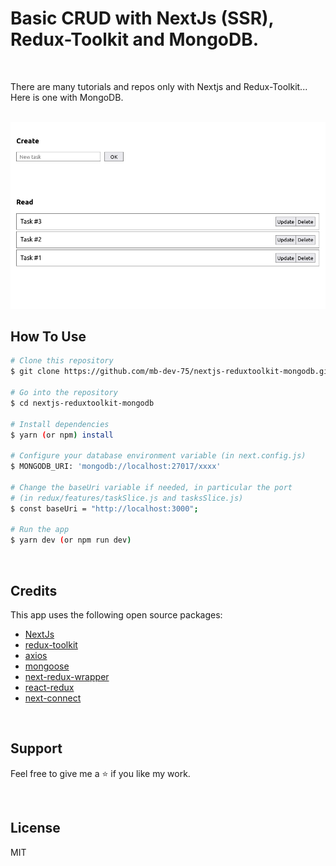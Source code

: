 

<h1>Basic CRUD with NextJs (SSR), Redux-Toolkit and MongoDB.</h1>

<br />

There are many tutorials and repos only with Nextjs and Redux-Toolkit...
Here is one with MongoDB.



<br />
<img src="https://github.com/mb-dev-75/nextjs-reduxtoolkit-mongodb/blob/main/screen.png" />
<br />


## How To Use


```bash
# Clone this repository
$ git clone https://github.com/mb-dev-75/nextjs-reduxtoolkit-mongodb.git

# Go into the repository
$ cd nextjs-reduxtoolkit-mongodb

# Install dependencies
$ yarn (or npm) install

# Configure your database environment variable (in next.config.js)
$ MONGODB_URI: 'mongodb://localhost:27017/xxxx'

# Change the baseUri variable if needed, in particular the port 
# (in redux/features/taskSlice.js and tasksSlice.js)
$ const baseUri = "http://localhost:3000";

# Run the app
$ yarn dev (or npm run dev) 
```

<br />

## Credits

This app uses the following open source packages:

- [NextJs](https://nextjs.org/)
- [redux-toolkit](https://redux-toolkit.js.org/)
- [axios](https://axios-http.com/docs/intro)
- [mongoose](https://mongoosejs.com/)
- [next-redux-wrapper](https://github.com/kirill-konshin/next-redux-wrapper)
- [react-redux](https://react-redux.js.org/)
- [next-connect](https://github.com/hoangvvo/next-connect)

<br />

## Support

Feel free to give me a ⭐ if you like my work.

<br />

## License

MIT
